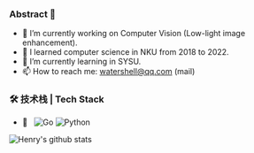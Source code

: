 ### Abstract 👋

<!--
**Henry-GongZY/Henry-GongZY** is a ✨ _special_ ✨ repository because its `README.md` (this file) appears on your GitHub profile.-->

- 🔭 I’m currently working on Computer Vision (Low-light image enhancement).
- 🏫 I learned computer science in NKU from 2018 to 2022.
- 🌱 I’m currently learning in SYSU.
- 📫 How to reach me: watershell@qq.com (mail)

### 🛠 技术栈 | Tech Stack

- 🔧 &#160; ![Go](https://img.shields.io/badge/Go-1.17-blue) ![Python](https://img.shields.io/badge/Python-3.8-green)

![Henry's github stats](https://github-readme-stats.vercel.app/api?username=Henry-GongZY&theme=radical&hide=prs) 
